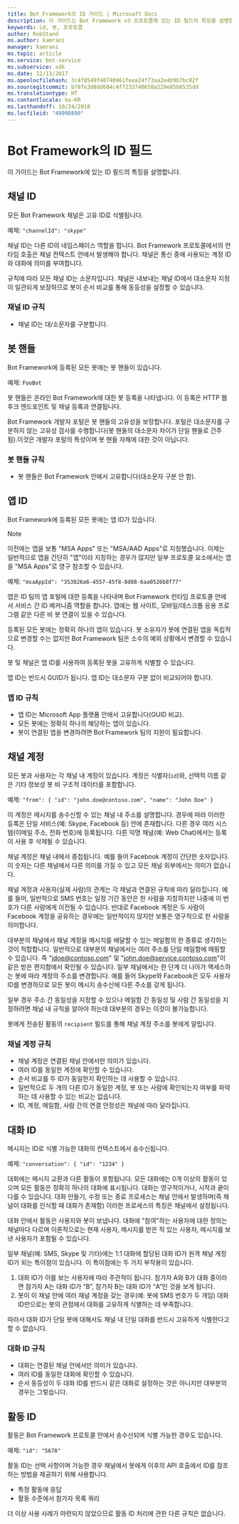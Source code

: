 ```yaml
---
title: Bot Framework의 ID 가이드 | Microsoft Docs
description: 이 가이드는 Bot Framework v3 프로토콜에 있는 ID 필드의 특징을 설명합니다.
keywords: id, 봇, 프로토콜
author: RobStand
ms.author: kamrani
manager: kamrani
ms.topic: article
ms.service: bot-service
ms.subservice: sdk
ms.date: 12/13/2017
ms.openlocfilehash: 3c4f8549f40740961feea24f73aa2e4b9b7bc82f
ms.sourcegitcommit: b78fe3d8dd604c4f7233740658a229e85b8535dd
ms.translationtype: HT
ms.contentlocale: ko-KR
ms.lasthandoff: 10/24/2018
ms.locfileid: "49998890"
---
```

# <a name="id-fields-in-the-bot-framework"></a>Bot Framework의 ID 필드

이 가이드는 Bot Framework에 있는 ID 필드의 특징을 설명합니다.

## <a name="channel-id"></a>채널 ID

모든 Bot Framework 채널은 고유 ID로 식별됩니다.

예제: `"channelId": "skype"`

채널 ID는 다른 ID의 네임스페이스 역할을 합니다. Bot Framework 프로토콜에서의 런타임 호출은 채널 컨텍스트 안에서 발생해야 합니다. 채널은 통신 중에 사용되는 계정 ID와 대화에 의미를 부여합니다.

규칙에 따라 모든 채널 ID는 소문자입니다. 채널은 내보내는 채널 ID에서 대소문자 지정이 일관되게 보장하므로 봇이 순서 비교를 통해 동등성을 설정할 수 있습니다.

### <a name="rules-for-channel-ids"></a>채널 ID 규칙

- 채널 ID는 대/소문자를 구분합니다.

## <a name="bot-handle"></a>봇 핸들

Bot Framework에 등록된 모든 봇에는 봇 핸들이 있습니다.

예제: `FooBot`

봇 핸들은 온라인 Bot Framework에 대한 봇 등록을 나타냅니다. 이 등록은 HTTP 웹후크 엔드포인트 및 채널 등록과 연결됩니다.

Bot Framework 개발자 포털은 봇 핸들의 고유성을 보장합니다. 포털은 대소문자를 구분하지 않는 고유성 검사를 수행합니다(봇 핸들의 대소문자 차이가 단일 핸들로 간주됨).이것은 개발자 포털의 특성이며 봇 핸들 자체에 대한 것이 아닙니다.

### <a name="rules-for-bot-handles"></a>봇 핸들 규칙

* 봇 핸들은 Bot Framework 안에서 고유합니다(대소문자 구분 안 함).

## <a name="app-id"></a>앱 ID

Bot Framework에 등록된 모든 봇에는 앱 ID가 있습니다.

> [!NOTE]
> 이전에는 앱을 보통 "MSA Apps" 또는 "MSA/AAD Apps"로 지칭했습니다.  이제는 일반적으로 앱을 간단히 "앱"이라 지칭하는 경우가 많지만 일부 프로토콜 요소에서는 앱을 "MSA Apps"로 영구 참조할 수 있습니다.

예제: `"msaAppId": "353826a6-4557-45f8-8d88-6aa0526b8f77"`

앱은 ID 팀의 앱 포털에 대한 등록을 나타내며 Bot Framework 런타임 프로토콜 안에서 서비스 간 ID 메커니즘 역할을 합니다. 앱에는 웹 사이트, 모바일/데스크톱 응용 프로그램 같은 다른 비 봇 연결이 있을 수 있습니다.

등록된 모든 봇에는 정확히 하나의 앱이 있습니다. 봇 소유자가 봇에 연결된 앱을 독립적으로 변경할 수는 없지만 Bot Framework 팀은 소수의 예외 상황에서 변경할 수 있습니다.

봇 및 채널은 앱 ID를 사용하여 등록된 봇을 고유하게 식별할 수 있습니다.

앱 ID는 반드시 GUID가 됩니다. 앱 ID는 대소문자 구분 없이 비교되어야 합니다.

### <a name="rules-for-app-ids"></a>앱 ID 규칙

* 앱 ID는 Microsoft App 플랫폼 안에서 고유합니다(GUID 비교).
* 모든 봇에는 정확히 하나의 해당하는 앱이 있습니다.
* 봇이 연결된 앱을 변경하려면 Bot Framework 팀의 지원이 필요합니다.

## <a name="channel-account"></a>채널 계정

모든 봇과 사용자는 각 채널 내 계정이 있습니다. 계정은 식별자(`id`)와, 선택적 이름 같은 기타 정보성 봇 비 구조적 데이터를 포함합니다.

예제: `"from": { "id": "john.doe@contoso.com", "name": "John Doe" }`

이 계정은 메시지를 송수신할 수 있는 채널 내 주소를 설명합니다. 경우에 따라 이러한 등록은 단일 서비스(예: Skype, Facebook 등) 안에 존재합니다. 다른 경우 여러 시스템(이메일 주소, 전화 번호)에 등록됩니다. 다른 익명 채널(예: Web Chat)에서는 등록이 사용 후 삭제될 수 있습니다.

채널 계정은 채널 내에서 중첩됩니다. 예를 들어 Facebook 계정이 간단한 숫자입니다. 이 숫자는 다른 채널에서 다른 의미를 가질 수 있고 모든 채널 외부에서는 의미가 없습니다.

채널 계정과 사용자(실제 사람)의 관계는 각 채널과 연결된 규칙에 따라 달라집니다. 예를 들어, 일반적으로 SMS 번호는 일정 기간 동안은 한 사람을 지칭하지만 나중에 이 번호가 다른 사람에게 이전될 수 있습니다. 반대로 Facebook 계정은 두 사람이 Facebook 계정을 공유하는 경우에는 일반적이지 않지만 보통은 영구적으로 한 사람을 의미합니다.

대부분의 채널에서 채널 계정을 메시지를 배달할 수 있는 메일함의 한 종류로 생각하는 것이 적합합니다. 일반적으로 대부분의 채널에서는 여러 주소를 단일 메일함에 매핑할 수 있습니다. 즉 "jdoe@contoso.com" 및 "john.doe@service.contoso.com"이 같은 받은 편지함에서 확인될 수 있습니다. 일부 채널에서는 한 단계 더 나아가 액세스하는 봇에 따라 계정의 주소를 변경합니다. 예를 들어 Skype와 Facebook은 모두 사용자 ID를 변경하므로 모든 봇이 메시지 송수신에 다른 주소를 갖게 됩니다.

일부 경우 주소 간 동일성을 지정할 수 있으나 메일함 간 동일성 및 사람 간 동일성을 지정하려면 채널 내 규칙을 알아야 하는데 대부분의 경우는 이것이 불가능합니다.

봇에게 전송된 활동의 `recipient` 필드를 통해 채널 계정 주소를 봇에게 알립니다.

### <a name="rules-for-channel-accounts"></a>채널 계정 규칙

* 채널 계정은 연결된 채널 안에서만 의미가 있습니다.
* 여러 ID를 동일한 계정에 확인할 수 있습니다.
* 순서 비교를 두 ID가 동일한지 확인하는 데 사용할 수 있습니다.
* 일반적으로 두 개의 다른 ID가 동일한 계정, 봇 또는 사람에 확인되는지 여부를 파악하는 데 사용할 수 있는 비교는 없습니다.
* ID, 계정, 메일함, 사람 간의 연결 안정성은 채널에 따라 달라집니다.

## <a name="conversation-id"></a>대화 ID

메시지는 ID로 식별 가능한 대화의 컨텍스트에서 송수신됩니다.

예제: `"conversation": { "id": "1234" }`

대화에는 메시지 교환과 다른 활동이 포함됩니다. 모든 대화에는 0개 이상의 활동이 있으며 모든 활동은 정확히 하나의 대화에 표시됩니다. 대화는 영구적이거나, 시작과 끝이 다를 수 있습니다. 대화 만들기, 수정 또는 종료 프로세스는 채널 안에서 발생하며(즉 채널이 대화를 인식할 때 대화가 존재함) 이러한 프로세스의 특징은 채널에서 설정됩니다.

대화 안에서 활동은 사용자와 봇이 보냅니다. 대화에 "참여"하는 사용자에 대한 정의는 채널마다 다르며 이론적으로는 현재 사용자, 메시지를 받은 적 있는 사용자, 메시지를 보낸 사용자가 포함될 수 있습니다.

일부 채널(예: SMS, Skype 및 기타)에는 1:1 대화에 할당된 대화 ID가 원격 채널 계정 ID가 되는 특이점이 있습니다. 이 특이점에는 두 가지 부작용이 있습니다.
1. 대화 ID가 이를 보는 사용자에 따라 주관적이 됩니다. 참가자 A와 B가 대화 중이라면 참가자 A는 대화 ID가 “B”, 참가자 B는 대화 ID가 “A”인 것을 보게 됩니다.
2. 봇이 이 채널 안에 여러 채널 계정을 갖는 경우(예: 봇에 SMS 번호가 두 개임) 대화 ID만으로는 봇의 관점에서 대화를 고유하게 식별하는 데 부족합니다.

따라서 대화 ID가 단일 봇에 대해서도 채널 내 단일 대화를 반드시 고유하게 식별한다고 할 수 없습니다.

### <a name="rules-for-conversation-ids"></a>대화 ID 규칙

* 대화는 연결된 채널 안에서만 의미가 있습니다.
* 여러 ID를 동일한 대화에 확인할 수 있습니다.
* 순서 동등성이 두 대화 ID를 반드시 같은 대화로 설정하는 것은 아니지만 대부분의 경우는 그렇습니다.

## <a name="activity-id"></a>활동 ID

활동은 Bot Framework 프로토콜 안에서 송수신되며 식별 가능한 경우도 있습니다.

예제: `"id": "5678"`

활동 ID는 선택 사항이며 가능한 경우 채널에서 봇에게 이후의 API 호출에서 ID를 참조하는 방법을 제공하기 위해 사용합니다.
* 특정 활동에 응답
* 활동 수준에서 참가자 목록 쿼리

더 이상 사용 사례가 마련되지 않았으므로 활동 ID 처리에 관한 다른 규칙은 없습니다.
